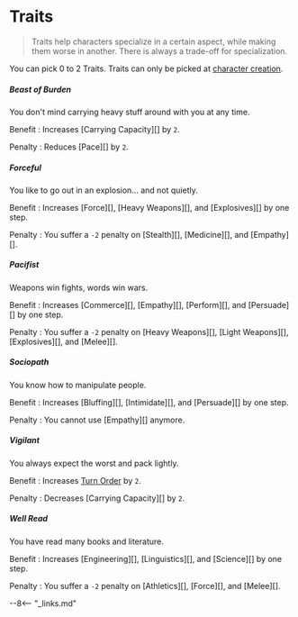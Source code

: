 # Traits

> Traits help characters specialize in a certain aspect, while making them worse
in another. There is always a trade-off for specialization.

You can pick 0 to 2 Traits. Traits can only be picked at [character
creation](/character/character-creation).

<div class="qs-list-test full-width" markdown="1">

##### Beast of Burden

You don't mind carrying heavy stuff around with you at any time.

Benefit
:   Increases [Carrying Capacity][] by `2`.

Penalty
:   Reduces [Pace][] by `2`.

##### Forceful

You like to go out in an explosion... and not quietly.

Benefit
:   Increases [Force][], [Heavy Weapons][], and [Explosives][] by one step.

Penalty
:   You suffer a `-2` penalty on [Stealth][], [Medicine][], and [Empathy][].

##### Pacifist

Weapons win fights, words win wars.

Benefit
:   Increases [Commerce][], [Empathy][], [Perform][], and [Persuade][] by one
step.

Penalty
:   You suffer a `-2` penalty on [Heavy Weapons][], [Light Weapons][],
[Explosives][], and [Melee][].

##### Sociopath

You know how to manipulate people.

Benefit
:   Increases [Bluffing][], [Intimidate][], and [Persuade][] by one step.

Penalty
:   You cannot use [Empathy][] anymore.

##### Vigilant

You always expect the worst and pack lightly.

Benefit
:   Increases [Turn Order](/crisis#turn-order) by `2`.

Penalty
:   Decreases [Carrying Capacity][] by `2`.

##### Well Read

You have read many books and literature.

Benefit
:   Increases [Engineering][], [Linguistics][], and [Science][] by one step.

Penalty
:   You suffer a `-2` penalty on [Athletics][], [Force][], and [Melee][].

</div>

--8<-- "_links.md"
